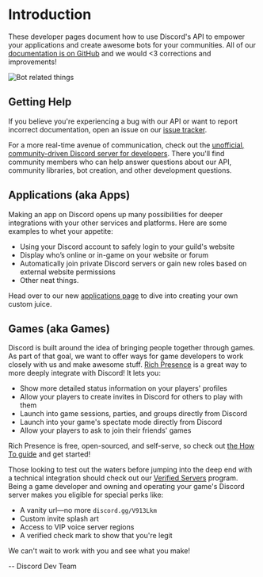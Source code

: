 # Introduction

These developer pages document how to use Discord's API to empower your applications and create awesome bots for your
communities. All of our [documentation is on GitHub](https://github.com/discordapp/discord-api-docs) and we would
<3 corrections and improvements!

![Bot related things](API_center.gif)

## Getting Help

If you believe you're experiencing a bug with our API or want to report incorrect documentation, open an issue on our [issue tracker](https://github.com/discordapp/discord-api-docs/issues).

For a more real-time avenue of communication, check out the [unofficial, community-driven Discord server for developers](https://discord.gg/discord-api). There you'll find community members who can help answer questions about our API, community libraries, bot creation, and other development questions.

## Applications (aka Apps)

Making an app on Discord opens up many possibilities for deeper integrations with your other services and platforms.
Here are some examples to whet your appetite:

* Using your Discord account to safely login to your guild's website
* Display who’s online or in-game on your website or forum
* Automatically join private Discord servers or gain new roles based on external website permissions
* Other neat things.

Head over to our new [applications page](#MY_APPLICATIONS/top) to dive into creating your own custom juice.

## Games (aka Games)

Discord is built around the idea of bringing people together through games. As part of that goal, we want to offer ways for game developers to work closely with us and make awesome stuff. [Rich Presence](https://discordapp.com/rich-presence) is a great way to more deeply integrate with Discord! It lets you:

- Show more detailed status information on your players' profiles
- Allow your players to create invites in Discord for others to play with them
- Launch into game sessions, parties, and groups directly from Discord
- Launch into your game's spectate mode directly from Discord
- Allow your players to ask to join their friends' games

Rich Presence is free, open-sourced, and self-serve, so check out [the How To guide](#DOCS_RICH_PRESENCE_HOW_TO/) and get started!

Those looking to test out the waters before jumping into the deep end with a technical integration should check out our [Verified Servers](https://discordapp.com/verification) program. Being a game developer and owning and operating your game's Discord server makes you eligible for special perks like:

- A vanity url—no more `discord.gg/V913Lkm`
- Custom invite splash art
- Access to VIP voice server regions
- A verified check mark to show that you're legit

We can't wait to work with you and see what you make!

 -- Discord Dev Team
